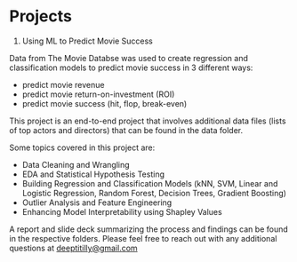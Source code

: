 # Projects

1) Using ML to Predict Movie Success

Data from The Movie Databse was used to create regression and classification models to predict movie success in 3 different ways:
- predict movie revenue
- predict movie return-on-investment (ROI)
- predict movie success (hit, flop, break-even)

This project is an end-to-end project that involves additional data files (lists of top actors and directors) that can be found in the data folder.

Some topics covered in this project are:
- Data Cleaning and Wrangling
- EDA and Statistical Hypothesis Testing
- Building Regression and Classification Models (kNN, SVM, Linear and Logistic Regression, Random Forest, Decision Trees, Gradient Boosting)
- Outlier Analysis and Feature Engineering
- Enhancing Model Interpretability using Shapley Values

A report and slide deck summarizing the process and findings can be found in the respective folders. Please feel free to reach out with any additional questions at deeptitilly@gmail.com
